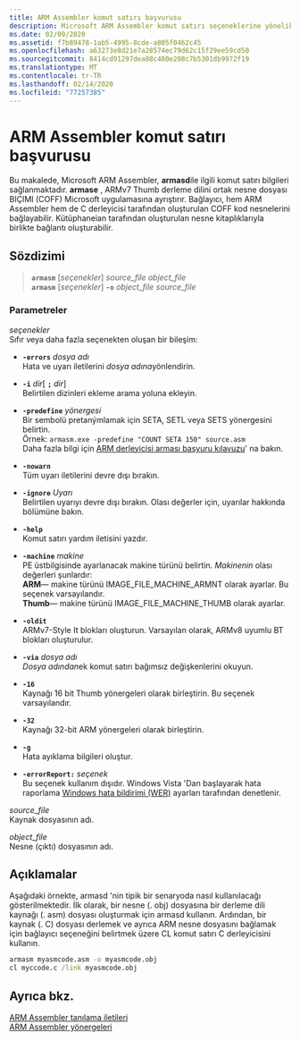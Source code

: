 ```yaml
---
title: ARM Assembler komut satırı başvurusu
description: Microsoft ARM Assembler komut satırı seçeneklerine yönelik başvuru kılavuzu.
ms.date: 02/09/2020
ms.assetid: f7b89478-1ab5-4995-8cde-a805f0462c45
ms.openlocfilehash: a63273e8d21e7a28574ec79d62c15f29ee59cd50
ms.sourcegitcommit: 8414cd91297dea88c480e208c7b5301db9972f19
ms.translationtype: MT
ms.contentlocale: tr-TR
ms.lasthandoff: 02/14/2020
ms.locfileid: "77257385"
---
```

# <a name="arm-assembler-command-line-reference"></a>ARM Assembler komut satırı başvurusu

Bu makalede, Microsoft ARM Assembler, **armasd**ile ilgili komut satırı bilgileri sağlanmaktadır. **armase** , ARMv7 Thumb derleme dilini ortak nesne dosyası BIÇIMI (COFF) Microsoft uygulamasına ayrıştırır. Bağlayıcı, hem ARM Assembler hem de C derleyicisi tarafından oluşturulan COFF kod nesnelerini bağlayabilir. Kütüphaneian tarafından oluşturulan nesne kitaplıklarıyla birlikte bağlantı oluşturabilir.

## <a name="syntax"></a>Sözdizimi

> **`armasm`** [*seçenekler*] *source_file* *object_file*\
> **`armasm`** [*seçenekler*] **`-o`** *object_file* *source_file*

### <a name="parameters"></a>Parametreler

*seçenekler*\
Sıfır veya daha fazla seçenekten oluşan bir bileşim:

- **`-errors`** *dosya adı*\
   Hata ve uyarı iletilerini *dosya adına*yönlendirin.

- **`-i`** *dir*[ **`;`** <em>dir</em>] \
   Belirtilen dizinleri ekleme arama yoluna ekleyin.

- **`-predefine`** *yönergesi*\
   Bir sembolü pretanýmlamak için SETA, SETL veya SETS yönergesini belirtin. \
   Örnek: `armasm.exe -predefine "COUNT SETA 150" source.asm`\
   Daha fazla bilgi için [ARM derleyicisi arması başvuru kılavuzu](http://infocenter.arm.com/help/topic/com.arm.doc.dui0802b/index.html)' na bakın.

- **`-nowarn`**\
   Tüm uyarı iletilerini devre dışı bırakın.

- **`-ignore`** *Uyarı*\
   Belirtilen uyarıyı devre dışı bırakın. Olası değerler için, uyarılar hakkında bölümüne bakın.

- **`-help`**\
   Komut satırı yardım iletisini yazdır.

- **`-machine`** *makine*\
   PE üstbilgisinde ayarlanacak makine türünü belirtin.  *Makinenin* olası değerleri şunlardır: \
   **ARM**— makine türünü IMAGE_FILE_MACHINE_ARMNT olarak ayarlar. Bu seçenek varsayılandır. \
   **Thumb**— makine türünü IMAGE_FILE_MACHINE_THUMB olarak ayarlar.

- **`-oldit`**\
   ARMv7-Style It blokları oluşturun.  Varsayılan olarak, ARMv8 uyumlu BT blokları oluşturulur.

- **`-via`** *dosya adı*\
   *Dosya adından*ek komut satırı bağımsız değişkenlerini okuyun.

- **`-16`**\
   Kaynağı 16 bit Thumb yönergeleri olarak birleştirin.  Bu seçenek varsayılandır.

- **`-32`**\
   Kaynağı 32-bit ARM yönergeleri olarak birleştirin.

- **`-g`**\
   Hata ayıklama bilgileri oluştur.

- **`-errorReport:`** *seçenek*\
   Bu seçenek kullanım dışıdır. Windows Vista 'Dan başlayarak hata raporlama [Windows hata bildirimi (WER)](/windows/win32/wer/windows-error-reporting) ayarları tarafından denetlenir.

*source_file*\
Kaynak dosyasının adı.

*object_file*\
Nesne (çıktı) dosyasının adı.

## <a name="remarks"></a>Açıklamalar

Aşağıdaki örnekte, armasd 'nin tipik bir senaryoda nasıl kullanılacağı gösterilmektedir. İlk olarak, bir nesne (. obj) dosyasına bir derleme dili kaynağı (. asm) dosyası oluşturmak için armasd kullanın. Ardından, bir kaynak (. C) dosyası derlemek ve ayrıca ARM nesne dosyasını bağlamak için bağlayıcı seçeneğini belirtmek üzere CL komut satırı C derleyicisini kullanın.

```cmd
armasm myasmcode.asm -o myasmcode.obj
cl myccode.c /link myasmcode.obj
```

## <a name="see-also"></a>Ayrıca bkz.

[ARM Assembler tanılama iletileri](../../assembler/arm/arm-assembler-diagnostic-messages.md)\
[ARM Assembler yönergeleri](../../assembler/arm/arm-assembler-directives.md)
